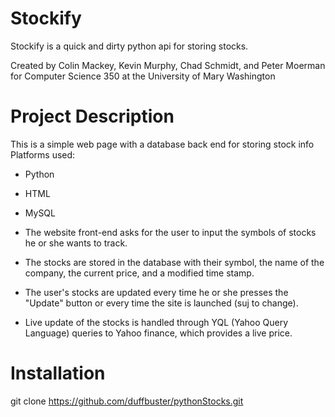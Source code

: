 Stockify
============

Stockify is a quick and dirty python api for storing stocks.

Created by Colin Mackey, Kevin Murphy, Chad Schmidt, and Peter Moerman
for Computer Science 350 at the University of Mary Washington

Project Description
============

This is a simple web page with a database back end for storing stock info
Platforms used: 
* Python
* HTML
* MySQL
        
* The website front-end asks for the user to input the symbols of stocks he or she wants to track.
* The stocks are stored in the database with their symbol, the name of the company, the current price, and a modified time stamp.
* The user's stocks are updated every time he or she presses the "Update" button or every time the site is launched (suj to change).
* Live update of the stocks is handled through YQL (Yahoo Query Language) queries to Yahoo finance, which provides a live price.
        
Installation
============

git clone https://github.com/duffbuster/pythonStocks.git
